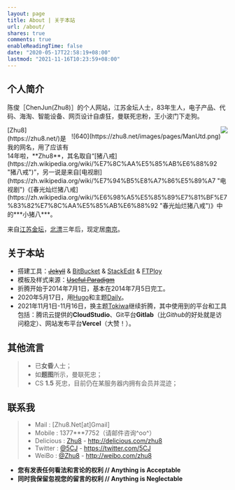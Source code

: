 ```yaml
---
layout: page
title: About | 关于本站
url: /about/
shares: true
comments: true
enableReadingTime: false
date: "2020-05-17T22:58:19+08:00"
lastmod: "2021-11-16T10:23:59+08:00"
---
```


## 个人简介

陈俊［ChenJun(Zhu8)］的个人网站，江苏金坛人士，83年生人，电子产品、代码、海淘、智能设备、网页设计自虐狂，曼联死忠粉，王小波门下走狗。

<img src="/images/pages/ManUtd.png" class="right" style="float: right;" />
<p style="float: right;">![640](https://zhu8.net/images/pages/ManUtd.png)</p>
[Zhu8](https://zhu8.net/)是我的网名，用了应该有14年啦，**Zhu8**，其名取自“[猪八戒](https://zh.wikipedia.org/wiki/%E7%8C%AA%E5%85%AB%E6%88%92 "猪八戒")”，另一说是来自[电视剧](https://zh.wikipedia.org/wiki/%E7%94%B5%E8%A7%86%E5%89%A7 "电视剧")《[春光灿烂猪八戒](https://zh.wikipedia.org/wiki/%E6%98%A5%E5%85%89%E7%81%BF%E7%83%82%E7%8C%AA%E5%85%AB%E6%88%92 "春光灿烂猪八戒")》中的***小猪八***。

来自[江苏](https://zh.wikipedia.org/wiki/%E6%B1%9F%E8%8B%8F "江苏")[金坛](https://zh.wikipedia.org/wiki/%E9%87%91%E5%9D%9B "金坛")，[北漂](https://zh.wikipedia.org/wiki/%E5%8C%97%E6%BC%82 "北漂")三年后，现定居[南京](https://zh.wikipedia.org/wiki/%E5%8D%97%E4%BA%AC "南京")。

## 关于本站

* 搭建工具：~~[Jekyll](http://jekyllrb.com/)~~ & [BitBucket](https://bitbucket.org/) & [StackEdit](https://stackedit.io/) & [FTPloy](http://ftploy.com/)
* 模板及样式来源：~~[Useful Paradigm](http://usefulparadigm.com/)~~
* 折腾开始于2014年7月1日，基本在2014年7月5日完工。
* 2020年5月17日，用[Hugo](https://gohugo.io/)和主题[Daily](https://github.com/amazingrise/hugo-theme-diary)。
* 2021年11月1日-11月16日，换主题[Tokiwa](https://github.com/heyeshuang/hugo-theme-tokiwa)继续折腾，其中使用到的平台和工具包括：腾讯云提供的**CloudStudio**、Git平台**Gitlab**（比*Github*的好处就是访问稳定）、网站发布平台**Vercel**（大赞！）。

## 其他流言

> * 已**女昏**人士；
> * 如**题图**所示，曼联死忠；
> * CS **1.5** 死忠，目前仍在某服务器内拥有会员并混迹；

## 联系我

> -   Mail : [Zhu8.Net[at]Gmail]
> -   Mobile : 1377\*\*\*7752（请邮件咨询\^oo\^）
> -   Delicious : [Zhu8](http://delicious.com/zhu8) -
>     http://delicious.com/zhu8
> -   Twitter : [@5CJ](https://twitter.com/5CJ) -
>     https://twitter.com/5CJ
> -   WeiBo : [@Zhu8](http://weibo.com/zhu8) -
>     http://weibo.com/zhu8

-   **您有发表任何看法和言论的权利 // Anything is Acceptable**
-   **同时我保留忽视您的留言的权利 // Anything is Neglectable**